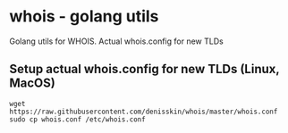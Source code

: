 # whois - golang utils
Golang utils for WHOIS. Actual whois.config for new TLDs

## Setup actual whois.config for new TLDs (Linux, MacOS)
``` shell
wget https://raw.githubusercontent.com/denisskin/whois/master/whois.conf
sudo cp whois.conf /etc/whois.conf
```

